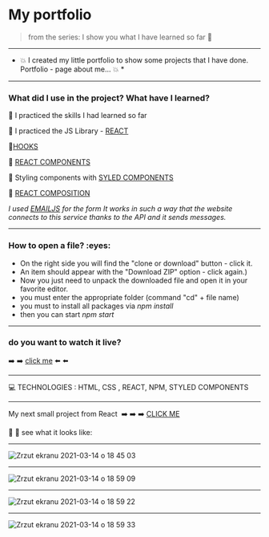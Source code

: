 <h1> My portfolio </h1>


>from the series: I show you what I have learned so far  :muscle:

----

* :collision: I created my little portfolio to show some projects that I have done.
Portfolio - page about me... :collision: *


-------

<h3>What did I use in the project? What have I learned?</h3>


:red_circle: I practiced the skills I had learned so far

:red_circle: I practiced the JS Library -   [REACT](https://reactjs.org/)

:red_circle:[HOOKS](https://reactjs.org/docs/hooks-overview.html)

:red_circle: [REACT COMPONENTS](https://reactjs.org/docs/react-component.html)

:red_circle: Styling components with [SYLED COMPONENTS](https://styled-components.com/)

:red_circle: [REACT COMPOSITION](https://reactjs.org/docs/composition-vs-inheritance.html)


*I used [EMAILJS](https://www.emailjs.com/docs/) for the form
It works in such a way that the website connects to this service thanks to the API and it sends messages.*

-----
<h3>How to open a file? :eyes: </h3>

* On the right side you will find the "clone or download" button - click it.
* An item should appear with the "Download ZIP" option - click again.)
* Now you just need to unpack the downloaded file and open it in your favorite editor.
* you must enter the appropriate folder (command "cd" + file name)
* you must to install all packages via *npm install*
* then you can start *npm start*
----

<h3>do you want to watch it live? </h3>

:arrow_right: :arrow_right:   [click me](http://martynakiljan.github.io/my_portfolio) :arrow_left: :arrow_left:

----


:computer: TECHNOLOGIES : HTML, CSS , REACT, NPM, STYLED COMPONENTS


----

My next small project from React   :arrow_right: :arrow_right: :arrow_right: [CLICK ME ](https://github.com/martynakil/-form---uploading-a-CSV-file-in-JS)


:mag_right: :mag_right: see what it looks like:

------

![Zrzut ekranu 2021-03-14 o 18 45 03](https://user-images.githubusercontent.com/59742201/111078888-f52ba980-84f7-11eb-8c5a-02ae85030cbf.png)


------

![Zrzut ekranu 2021-03-14 o 18 59 09](https://user-images.githubusercontent.com/59742201/111078843-c1e91a80-84f7-11eb-808f-7a1ae5ee2a3c.png)

------

![Zrzut ekranu 2021-03-14 o 18 59 22](https://user-images.githubusercontent.com/59742201/111078850-cc0b1900-84f7-11eb-86bb-6d369f78d472.png)

------

![Zrzut ekranu 2021-03-14 o 18 59 33](https://user-images.githubusercontent.com/59742201/111078867-dd542580-84f7-11eb-854f-53be10f9eed7.png)



